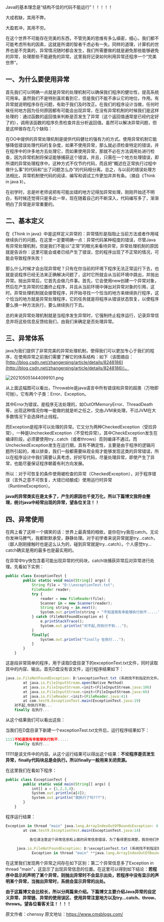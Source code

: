 

  
Java的基本理念是“结构不佳的代码不能运行”！！！！！

大成若缺，其用不弊。

大盈若冲，其用不穷。

在这个世界不可能存在完美的东西，不管完美的思维有多么缜密，细心，我们都不可能考虑所有的因素，这就是所谓的智者千虑必有一失。同样的道理，计算机的世界也是不完美的，异常情况随时都会发生，我们所需要做的就是避免那些能够避免的异常，处理那些不能避免的异常。这里我将记录如何利用异常还程序一个“完美世界”。

## 一、为什么要使用异常

首先我们可以明确一点就是异常的处理机制可以确保我们程序的健壮性，提高系统可用率。虽然我们不是特别喜欢看到它，但是我们不能不承认它的地位，作用。有异常就说明程序存在问题，有助于我们及时改正。在我们的程序设计当做，任何时候任何地方因为任何原因都有可能会出现异常，在没有异常机制的时候我们是这样处理的：通过函数的返回值来判断是否发生了异常（这个返回值通常是已经约定好了的），调用该函数的程序负责检查并且分析返回值。虽然可以解决异常问题，但是这样做存在几个缺陷：

在OO中提供的异常处理机制是提供代码健壮的强有力的方式。使用异常机制它能够降低错误处理代码的复杂度，如果不使用异常，那么就必须检查特定的错误，并在程序中的许多地方去处理它，而如果使用异常，那就不必在方法调用处进行检查，因为异常机制将保证能够捕获这个错误，并且，只需在一个地方处理错误，即所谓的异常处理程序中。这种方式不仅节约代码，而且把“概述在正常执行过程中做什么事”的代码和“出了问题怎么办”的代码相分离。总之，与以前的错误处理方法相比，异常机制使代码的阅读、编写和调试工作更加井井有条。（摘自《Think in java 》）。

在初学时，总是听老师说把有可能出错的地方记得加异常处理，刚刚开始还不明白，有时候还觉得只是多此一举，现在随着自己的不断深入，代码编写多了，渐渐明白了异常是非常重要的。

## 二、基本定义

在《Think in java》中是这样定义异常的：异常情形是指阻止当前方法或者作用域继续执行的问题。在这里一定要明确一点：异常代码某种程度的错误，尽管Java有异常处理机制，但是我们不能以“正常”的眼光来看待异常，异常处理机制的原因就是告诉你：这里可能会或者已经产生了错误，您的程序出现了不正常的情况，可能会导致程序失败！

那么什么时候才会出现异常呢？只有在你当前的环境下程序无法正常运行下去，也就是说程序已经无法来正确解决问题了，这时它所就会从当前环境中跳出，并抛出异常。抛出异常后，它首先会做几件事。首先，它会使用new创建一个异常对象，然后在产生异常的位置终止程序，并且从当前环境中弹出对异常对象的引用，这时。异常处理机制就会接管程序，并开始寻找一个恰当的地方来继续执行程序，这个恰当的地方就是异常处理程序，它的任务就是将程序从错误状态恢复，以使程序要么换一种方法执行，要么继续执行下去。

总的来说异常处理机制就是当程序发生异常时，它强制终止程序运行，记录异常信息并将这些信息反馈给我们，由我们来确定是否处理异常。

## 三、异常体系

java为我们提供了非常完美的异常处理机制，使得我们可以更加专心于我们的程序，在使用异常之前我们需要了解它的体系结构：如下（该图摘自：[http://blog.csdn.net/zhangerqing/article/details/8248186](http://blog.csdn.net/zhangerqing/article/details/8248186)）。

![202105051444099101.png](https://gitee.com/hezhiyuan007/java-study/raw/master/images/JavaBasic2/cc90dd4d-0cbb-4741-a056-eb7b094fa10f.png)

从上面这幅图可以看出，Throwable是java语言中所有错误和异常的超类（万物即可抛）。它有两个子类：Error、Exception。

其中Error为错误，是程序无法处理的，如OutOfMemoryError、ThreadDeath等，出现这种情况你唯一能做的就是听之任之，交由JVM来处理，不过JVM在大多数情况下会选择终止线程。

而Exception是程序可以处理的异常。它又分为两种CheckedException（受捡异常），一种是UncheckedException（不受检异常）。其中CheckException发生在编译阶段，必须要使用try…catch（或者throws）否则编译不通过。而UncheckedException发生在运行期，具有不确定性，主要是由于程序的逻辑问题所引起的，难以排查，我们一般都需要纵观全局才能够发现这类的异常错误，所以在程序设计中我们需要认真考虑，好好写代码，尽量处理异常，即使产生了异常，也能尽量保证程序朝着有利方向发展。

所以：对于可恢复的条件使用被检查的异常（CheckedException），对于程序错误（言外之意不可恢复，大错已经酿成）使用运行时异常（RuntimeException）。

**java的异常类实在是太多了，产生的原因也千变万化，所以下篇博文我将会整理，统计java中经常出现的异常，望各位关注！！**

## 四、异常使用

在网上看了这样一个搞笑的话：世界上最真情的相依，是你在try我在catch。无论你发神马脾气，我都默默承受，静静处理。对于初学者来说异常就是try…catch，（鄙人刚刚接触时也是这么认为的，碰到异常就是try…catch）。个人感觉try…catch确实是用的最多也是最实用的。

在异常中try快包含着可能出现异常的代码块，catch块捕获异常后对异常进行处理。先看如下实例：

```js 
public class ExceptionTest {
        public static void main(String[] args) {
            String file = "D:\\exceptionTest.txt";
            FileReader reader;
            try {
                reader = new FileReader(file);
                Scanner in = new Scanner(reader);  
                String string = in.next();  
                System.out.println(string + "不知道我有幸能够执行到不.....");
            } catch (FileNotFoundException e) {
                e.printStackTrace();
                System.out.println("对不起,你执行不到...");
            }  
            finally{
                System.out.println("finally 在执行...");
            }
        }
    }
```

这是段非常简单的程序，用于读取D盘目录下的exceptionText.txt文件，同时读取其中的内容、输出。首先D盘没有该文件，运行程序结果如下：


```js 
java.io.FileNotFoundException: D:\exceptionTest.txt (系统找不到指定的文件。)
        at java.io.FileInputStream.open(Native Method)
        at java.io.FileInputStream.<init>(FileInputStream.java:106)
        at java.io.FileInputStream.<init>(FileInputStream.java:66)
        at java.io.FileReader.<init>(FileReader.java:41)
        at com.test9.ExceptionTest.main(ExceptionTest.java:19)
    对不起,你执行不到...
    finally 在执行...
```

从这个结果我们可以看出这些：

当我们在D盘目录下新建一个exceptionTest.txt文件后，运行程序结果如下：

```js 
1111不知道我有幸能够执行到不.....
    finally 在执行...
```

11111是该文件中的内容。从这个运行结果可以得出这个结果：**不论程序是否发生异常，finally代码块总是会执行。所以finally一般用来关闭资源。**

在这里我们在看如下程序：

```js 
public class ExceptionTest {
        public static void main(String[] args) {
            int[] a = {1,2,3,4};
            System.out.println(a[4]);
            System.out.println("我执行了吗???");
        }
    }
```

程序运行结果：


```js 
Exception in thread "main" java.lang.ArrayIndexOutOfBoundsException: 4
        at com.test9.ExceptionTest.main(ExceptionTest.java:14)
    
           各位请注意这个异常信息和上面的异常信息错误，为了看得更加清楚，我将他们列在一起：
    
     java.io.FileNotFoundException: D:\exceptionTest.txt (系统找不到指定的文件。)
            Exception in thread "main" **java.lang.ArrayIndexOutOfBoundsException:** 4
```

在这里我们发现两个异常之间存在如下区别：第二个异常信息多了Exception in thread "main"，这显示了出现异常信息的位置。在这里可以得到如下结论：**若程序中显示的声明了某个异常，则抛出异常时不会显示出处，若程序中没有显示的声明某个异常，当抛出异常时，系统会显示异常的出处。**

**由于这篇博文会比较长，所以分两篇来介绍。下篇博文主要介绍Java异常的自定义异常、异常链、异常的使用误区、使用异常注意地方以及try…catch、throw、throws。望各位看客关注！！！！**





原文作者：chenssy 原文地址：https://www.cmsblogs.com/